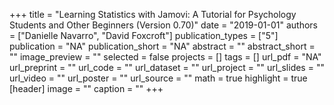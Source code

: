 +++
title = "Learning Statistics with Jamovi: A Tutorial for Psychology Students and Other Beginners (Version 0.70)"
date = "2019-01-01"
authors = ["Danielle Navarro", "David Foxcroft"]
publication_types = ["5"]
publication = "NA"
publication_short = "NA"
abstract = ""
abstract_short = ""
image_preview = ""
selected = false
projects = []
tags = []
url_pdf = "NA"
url_preprint = ""
url_code = ""
url_dataset = ""
url_project = ""
url_slides = ""
url_video = ""
url_poster = ""
url_source = ""
math = true
highlight = true
[header]
image = ""
caption = ""
+++
